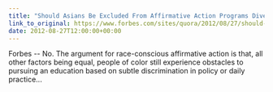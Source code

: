 ```yaml
---
title: "Should Asians Be Excluded From Affirmative Action Programs Diversity Scholarships In The United States?"
link_to_original: https://www.forbes.com/sites/quora/2012/08/27/should-asians-be-excluded-from-affirmative-action-programsdiversity-scholarships-in-the-united-states/)  
date: 2012-08-27T12:00:00+00:00
---
```

  
Forbes -- No. The argument for race-conscious affirmative action is that, all other factors being equal, people of color still experience obstacles to pursuing an education based on subtle discrimination in policy or daily practice...




